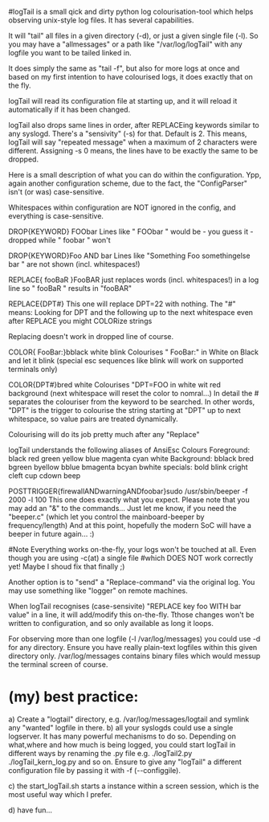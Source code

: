 #logTail 
is a small qick and dirty python log colourisation-tool which helps observing 
unix-style log files. It has several capabilities.

It will "tail" all files in a given directory (-d), or just a given
single file (-l). 
So you may have a "allmessages" or a path like "/var/log/logTail" with
any logfile you want to be tailed linked in.

It does simply the same as "tail -f", but also
for more logs at once and based on my first intention to have
colourised logs, it does exactly that on the fly.

logTail will read its configuration file at starting up,
and it will reload it automatically if it has been changed.

logTail also drops same lines in order, after REPLACEing keywords similar to any syslogd.
There's a "sensivity" (-s) for that. Default is 2. This means, logTail will say "repeated message"
when a maximum of 2 characters were different. Assigning -s 0 means, the lines have to be exactly 
the same to be dropped.

Here is a small description of what you can do within the configuration.
Ypp, again another configuration scheme, due to the fact, the
"ConfigParser" isn't (or was) case-sensitive.

Whitespaces within configuration are NOT ignored in the config, 
and everything is case-sensitive.

DROP{KEYWORD} FOObar 
Lines like " FOObar " would be - you guess it - dropped  while " foobar " won't

DROP{KEYWORD}Foo AND bar
Lines like "Something Foo somethingelse bar " are not shown (incl. whitespaces!)


REPLACE{ fooBaR }FooBAR
just replaces words (incl. whitespaces!) in a log line so
" fooBaR " results in "fooBAR"

REPLACE{DPT#}
This one will replace DPT=22 with nothing. The "#" means: Looking for DPT and the following up 
to the next whitespace even after REPLACE you might COLORize strings

Replacing doesn't work in dropped line of course.

COLOR{ FooBar:}bblack white blink
Colourises " FooBar:" in White on Black and let it blink 
(special esc sequences like blink will work on supported terminals only)

COLOR{DPT#}bred white
Colourises "DPT=FOO in white wit red background (next whitespace will reset the color to nomral...)
In detail the # separates the colouriser from the keyword to be searched.
In other words, "DPT" is the trigger to  colourise the string starting at "DPT" up to next whitespace,
so value pairs are treated dynamically.

Colourising will do its job pretty much after any "Replace"

logTail understands the following aliases of AnsiEsc Colours
Foreground:
black red green yellow blue magenta cyan white 
Background:
bblack bred bgreen byellow bblue bmagenta bcyan bwhite 
specials:
bold blink cright cleft cup cdown beep


POSTTRIGGER{firewallANDwarningANDfoobar}sudo /usr/sbin/beeper -f 2000 -l 100
This one does exactly what you expect. Please note that you may add an "&" to the commands...
Just let me know, if you need the "beeper.c" (which let you control the mainboard-beeper by frequency/length)
And at this point, hopefully the modern SoC will have a beeper in future again... :)

#Note
Everything works on-the-fly, your logs won't be touched at all.
Even though you are using -c(at) a single file #which DOES NOT work correctly yet!
Maybe I shoud fix that finally ;)

Another option is to "send" a "Replace-command" via the original log.
You may use something like "logger" on remote machines.

When logTail recognises (case-sensivite) "REPLACE key foo WITH bar value" in a line, it
will add/modify this on-the-fly. Tthose changes won't be written to configuration,
and so only available as long it loops.

For observing more than one logfile (-l /var/log/messages) you could use -d
for any directory. Ensure you have really plain-text logfiles within this given
directory only. /var/log/messages contains binary files  which
would messup the terminal screen of course.

# (my) best practice:

a) Create a "logtail" directory, e.g. /var/log/messages/logtail and symlink
any "wanted" logfile in there.
b) all your syslogds could use a single logserver. It has
many powerful mechanisms to do so. 
Depending on what,where and how much is being logged, you could start logTail
in different ways by renaming the .py file e.g. ./logTail2.py ./logTail_kern_log.py
and so on. Ensure to give any "logTail" a different configuration file by
passing it with -f (--configgile).

c) the start_logTail.sh starts a instance within a screen session, which is the most
useful way which I prefer.

d) have fun...
